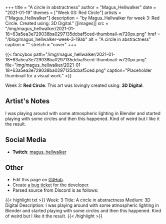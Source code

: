 +++
title =       "A circle in abstractness"
author =      "Magus_Hellwalker"
date =        "2021-01-19"
themes =      ["Week 03: Red Circle"]
artists =     ["Magus_Hellwalker"]
description = "by Magus_Hellwalker for week 3: Red Circle. Created using: 3D Digital."
[[images]]
      src = "/img/magus_hellwalker/2021-01-18+63a5ea3e729038ba0297135dcbaf5ced-thumbnail-w720px.png"
      href = "/blog/magus_hellwalker-week-3-19ab"
      alt = "A circle in abstractness"
      caption = ""
      stretch = "cover"
+++


{{< fancybox path="/img/magus_hellwalker/2021-01-18+63a5ea3e729038ba0297135dcbaf5ced-thumbnail-w720px.png" file="img/magus_hellwalker/2021-01-18+63a5ea3e729038ba0297135dcbaf5ced.png" caption="Placeholder thumbnail for a visual work." >}}


Week 3: **Red Circle**. This art was lovingly created using: **3D Digital**.

## Artist's Notes

I was playing around with some atmospheric lighting in Blender and started playing with some circles and then this happened. Kind of weird but I like it the result.

## Social Media

- **Twitch**: <a href='https://twitch.tv/magus_hellwalker' target='_blank'>magus_hellwalker</a>

## Other

- Edit this page on [GitHub](https://github.com/teaminkling/web-refresh/edit/main/content/blog/magus_hellwalker-week-3-19ab.md).
- Create [a bug ticket](https://github.com/teaminkling/web-refresh/issues/new?assignees=&labels=bug&template=problem-report.md&title=) for the developer.
- Parsed source from Discord is as follows:

{{< highlight txt >}}
Week: 3
Title:  A circle in abstractness
Medium: 3D Digital
Description: I was playing around with some atmospheric lighting in Blender and started playing with some circles and then this happened. Kind of weird but I like it the result.
{{< /highlight >}}